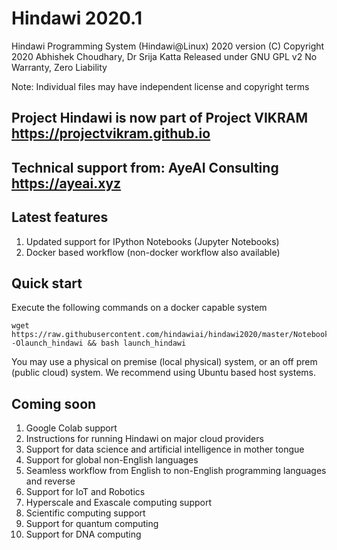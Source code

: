 # Hindawi 2020.1
Hindawi Programming System (Hindawi@Linux) 2020 version
(C) Copyright 2020 Abhishek Choudhary, Dr Srija Katta
Released under GNU GPL v2
No Warranty, Zero Liability

Note: Individual files may have independent license and copyright terms

## Project Hindawi is now part of Project VIKRAM https://projectvikram.github.io

## Technical support from: AyeAI Consulting https://ayeai.xyz

## Latest features
1. Updated support for IPython Notebooks (Jupyter Notebooks)
2. Docker based workflow (non-docker workflow also available)

## Quick start
Execute the following commands on a docker capable system
```
wget https://raw.githubusercontent.com/hindawiai/hindawi2020/master/Notebooks/launch_hindawi -Olaunch_hindawi && bash launch_hindawi
```
You may use a physical on premise (local physical) system, or an off prem (public cloud) system. We recommend using Ubuntu based host systems.

## Coming soon
1. Google Colab support
2. Instructions for running Hindawi on major cloud providers
3. Support for data science and artificial intelligence in mother tongue
4. Support for global non-English languages
5. Seamless workflow from English to non-English programming languages and reverse
6. Support for IoT and Robotics
7. Hyperscale and Exascale computing support
8. Scientific computing support
9. Support for quantum computing
10. Support for DNA computing


